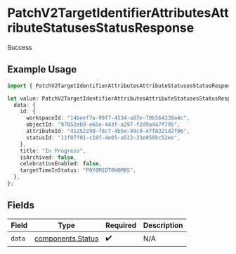 # PatchV2TargetIdentifierAttributesAttributeStatusesStatusResponse

Success

## Example Usage

```typescript
import { PatchV2TargetIdentifierAttributesAttributeStatusesStatusResponse } from "attio-js/models/operations/patchv2targetidentifierattributesattributestatusesstatus.js";

let value: PatchV2TargetIdentifierAttributesAttributeStatusesStatusResponse = {
  data: {
    id: {
      workspaceId: "14beef7a-99f7-4534-a87e-70b564330a4c",
      objectId: "97052eb9-e65e-443f-a297-f2d9a4a7f795",
      attributeId: "41252299-f8c7-4b5e-99c9-4ff8321d2f96",
      statusId: "11f07f01-c10f-4e05-a522-33e050bc52ee",
    },
    title: "In Progress",
    isArchived: false,
    celebrationEnabled: false,
    targetTimeInStatus: "P0Y0M1DT0H0M0S",
  },
};
```

## Fields

| Field                                                  | Type                                                   | Required                                               | Description                                            |
| ------------------------------------------------------ | ------------------------------------------------------ | ------------------------------------------------------ | ------------------------------------------------------ |
| `data`                                                 | [components.Status](../../models/components/status.md) | :heavy_check_mark:                                     | N/A                                                    |